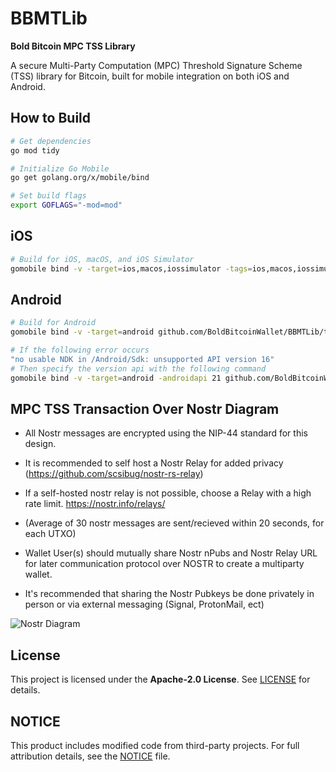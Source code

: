 # BBMTLib

**Bold Bitcoin MPC TSS Library**

A secure Multi-Party Computation (MPC) Threshold Signature Scheme (TSS) library for Bitcoin, built for mobile integration on both iOS and Android.

## How to Build

```bash
# Get dependencies
go mod tidy

# Initialize Go Mobile
go get golang.org/x/mobile/bind

# Set build flags
export GOFLAGS="-mod=mod"
```

## iOS

```bash
# Build for iOS, macOS, and iOS Simulator
gomobile bind -v -target=ios,macos,iossimulator -tags=ios,macos,iossimulator github.com/BoldBitcoinWallet/BBMTLib/tss
```

## Android

```bash
# Build for Android
gomobile bind -v -target=android github.com/BoldBitcoinWallet/BBMTLib/tss

# If the following error occurs  
"no usable NDK in /Android/Sdk: unsupported API version 16"
# Then specify the version api with the following command
gomobile bind -v -target=android -androidapi 21 github.com/BoldBitcoinWallet/BBMTLib/tss
```


## MPC TSS Transaction Over Nostr Diagram

- All Nostr messages are encrypted using the NIP-44 standard for this design.

- It is recommended to self host a Nostr Relay for added privacy
(https://github.com/scsibug/nostr-rs-relay)

- If a self-hosted nostr relay is not possible, choose a Relay with a high rate limit. https://nostr.info/relays/

- (Average of 30 nostr messages are sent/recieved within 20 seconds, for each UTXO)

- Wallet User(s) should mutually share Nostr nPubs and Nostr Relay URL for later communication protocol over NOSTR to create a multiparty wallet. 

- It's recommended that sharing the Nostr Pubkeys be done privately in person or via external messaging (Signal, ProtonMail, ect)

![Nostr Diagram](Nostr_Diagram.png)


## License  
This project is licensed under the **Apache-2.0 License**. See [LICENSE](LICENSE) for details.  

## NOTICE  
This product includes modified code from third-party projects. For full attribution details, see the [NOTICE](NOTICE) file.  